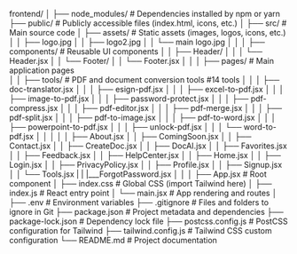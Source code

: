 
frontend/
│
├── node_modules/ # Dependencies installed by npm or yarn
├── public/ # Publicly accessible files (index.html, icons, etc.)
│
├── src/ # Main source code
│ ├── assets/ # Static assets (images, logos, icons, etc.)
│ │ ├── logo.jpg
│ │ ├── logo2.jpg
│ │ └── main logo.jpg
│ │
│ ├── components/ # Reusable UI components
│ │ ├── Header/
│ │ │ └── Header.jsx
│ │ └── Footer/
│ │ └── Footer.jsx
│ │
│ ├── pages/ # Main application pages   
│ │ ├── tools/ # PDF and document conversion tools    #14 tools 
│ │ │ ├── doc-translator.jsx
│ │ │ ├── esign-pdf.jsx
│ │ │ ├── excel-to-pdf.jsx
│ │ │ ├── image-to-pdf.jsx
│ │ │ ├── password-protect.jsx
│ │ │ ├── pdf-compress.jsx
│ │ │ ├── pdf-editor.jsx
│ │ │ ├── pdf-merge.jsx
│ │ │ ├── pdf-split.jsx
│ │ │ ├── pdf-to-image.jsx
│ │ │ ├── pdf-to-word.jsx
│ │ │ ├── powerpoint-to-pdf.jsx
│ │ │ ├── unlock-pdf.jsx
│ │ │ └── word-to-pdf.jsx
│ │ │
│ │ ├── About.jsx
│ │ ├── ComingSoon.jsx
│ │ ├── Contact.jsx
│ │ ├── CreateDoc.jsx
│ │ ├── DocAI.jsx
│ │ ├── Favorites.jsx
│ │ ├── Feedback.jsx
│ │ ├── HelpCenter.jsx
│ │ ├── Home.jsx
│ │ ├── Login.jsx
│ │ ├── PrivacyPolicy.jsx
│ │ ├── Profile.jsx
│ │ ├── Signup.jsx
│ │ └── Tools.jsx
| | |___ForgotPassword.jsx
│ │
│ ├── App.jsx # Root component
│ ├── index.css # Global CSS (import Tailwind here)
│ ├── index.js # React entry point
│ └── main.jsx # App rendering and routes
│
├── .env # Environment variables
├── .gitignore # Files and folders to ignore in Git
├── package.json # Project metadata and dependencies
├── package-lock.json # Dependency lock file
├── postcss.config.js # PostCSS configuration for Tailwind
├── tailwind.config.js # Tailwind CSS custom configuration
└── README.md # Project documentation
